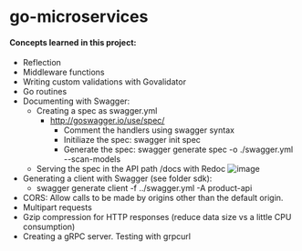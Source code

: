 # go-microservices

#### Concepts learned in this project:
- Reflection 
- Middleware functions
- Writing custom validations with Govalidator 
- Go routines 
- Documenting with Swagger:
    - Creating a spec as swagger.yml
        - http://goswagger.io/use/spec/ 
            - Comment the handlers using swagger syntax 
            - Initiliaze the spec: swagger init spec 
            - Generate the spec: swagger generate spec -o ./swagger.yml --scan-models
    - Serving the spec in the API path /docs with Redoc
    ![image](https://user-images.githubusercontent.com/109003970/231711286-1ea9c184-c342-4183-8cd4-314acbbfaa80.png)
- Generating a client with Swagger (see folder sdk):
    - swagger generate client -f ../swagger.yml -A product-api 
- CORS: Allow calls to be made by origins other than the default origin.
- Multipart requests 
- Gzip compression for HTTP responses (reduce data size vs a little CPU consumption)
- Creating a gRPC server. Testing with grpcurl
